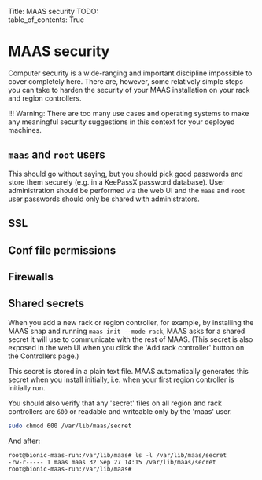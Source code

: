 Title: MAAS security
TODO:  
table_of_contents: True

# MAAS security

Computer security is a wide-ranging and important discipline impossible to cover
completely here. There are, however, some relatively simple steps you can take
to harden the security of your MAAS installation on your rack and region
controllers.

!!! Warning:
    There are too many use cases and operating systems to make any meaningful
    security suggestions in this context for your deployed machines.

## `maas` and `root` users

This should go without saying, but you should pick good passwords and store them
securely (e.g. in a KeePassX password database). User administration should be
performed via the web UI and the `maas` and `root` user passwords should only be
shared with administrators.

## SSL

## Conf file permissions

## Firewalls

## Shared secrets

When you add a new rack or region controller, for example, by installing the MAAS
snap and running `maas init --mode rack`, MAAS asks for a shared secret it will
use to communicate with the rest of MAAS. (This secret is also exposed in the web
UI when you click the 'Add rack controller' button on the Controllers page.)

This secret is stored in a plain text file. MAAS automatically generates this
secret when you install initially, i.e. when your first region controller is
initially run.

You should also verify that any 'secret' files on all region and rack
controllers are `600` or readable and writeable only by the 'maas' user.

```bash
sudo chmod 600 /var/lib/maas/secret
```

And after:

```no-highlight
root@bionic-maas-run:/var/lib/maas# ls -l /var/lib/maas/secret
-rw-r----- 1 maas maas 32 Sep 27 14:15 /var/lib/maas/secret
root@bionic-maas-run:/var/lib/maas#
```
